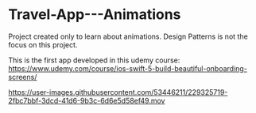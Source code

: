 # Travel-App---Animations
Project created only to learn about animations. Design Patterns is not the focus on this project.


This is the first app developed in this udemy course:
https://www.udemy.com/course/ios-swift-5-build-beautiful-onboarding-screens/




https://user-images.githubusercontent.com/53446211/229325719-2fbc7bbf-3dcd-41d6-9b3c-6d6e5d58ef49.mov

